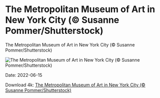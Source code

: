 # The Metropolitan Museum of Art in New York City (© Susanne Pommer/Shutterstock)

The Metropolitan Museum of Art in New York City (© Susanne Pommer/Shutterstock)

![The Metropolitan Museum of Art in New York City (© Susanne Pommer/Shutterstock)](https://bing.com/th?id=OHR.MuseumMile_EN-US8035796645_UHD.jpg&w=1024&h=576)

Date: 2022-06-15

Download 4k: [The Metropolitan Museum of Art in New York City (© Susanne Pommer/Shutterstock)](https://bing.com/th?id=OHR.MuseumMile_EN-US8035796645_UHD.jpg)

